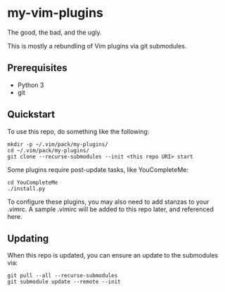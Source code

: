 # my-vim-plugins

The good, the bad, and the ugly.

This is mostly a rebundling of Vim plugins via git submodules.

## Prerequisites

* Python 3
* git

## Quickstart

To use this repo, do something like the following:

```
mkdir -p ~/.vim/pack/my-plugins/
cd ~/.vim/pack/my-plugins/
git clone --recurse-submodules --init <this repo URI> start
```

Some plugins require post-update tasks, like YouCompleteMe:

```
cd YouCompleteMe
./install.py
```

To configure these plugins, you may also need to add stanzas to your .vimrc. A sample .vimirc will be added to this repo later, and referenced here.

## Updating

When this repo is updated, you can ensure an update to the submodules via:

```
git pull --all --recurse-submodules
git submodule update --remote --init
```
